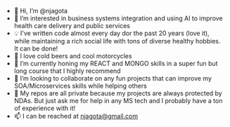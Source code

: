 - 👋 Hi, I’m @njagota
- 👀 I’m interested in business systems integration and using AI to improve health care delivery and public services
- 💡 I've written code almost every day dor the past 20 years (love it), while maintaining a rich social life with tons of diverse healthy hobbies. It can be done!
- 🍻 I love cold beers and cool motorcycles
- 🌱 I’m currently honing my REACT and MONGO skills in a super fun but long course that I highly recommend
- 💞️ I’m looking to collaborate on any fun projects that can improve my SOA/Microservices skills while helping others
- 💩 My repos are all private because my projects are always protected by NDAs. But just ask me for help in any MS tech and I probably have a ton of experience with it!
- 📫 I can be reached at njagota@gmail.com

<!---
njagota/njagota is a ✨ special ✨ repository because its `README.md` (this file) appears on your GitHub profile.
You can click the Preview link to take a look at your changes.
--->
